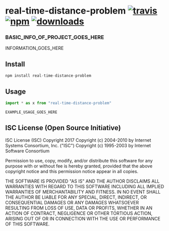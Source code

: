 # real-time-distance-problem [![travis][travis-image]][travis-url] [![npm][npm-image]][npm-url] [![downloads][downloads-image]][downloads-url]

[travis-image]: https://travis-ci.org/CraigglesO/real-time-distance-problem.svg?branch=master
[travis-url]: https://travis-ci.org/CraigglesO/real-time-distance-problem
[npm-image]: https://img.shields.io/npm/v/real-time-distance-problem.svg
[npm-url]: https://npmjs.org/package/real-time-distance-problem
[downloads-image]: https://img.shields.io/npm/dm/real-time-distance-problem.svg
[downloads-url]: https://npmjs.org/package/real-time-distance-problem

### BASIC_INFO_OF_PROJECT_GOES_HERE

INFORMATION_GOES_HERE

## Install

``` typescript
npm install real-time-distance-problem
```

## Usage
``` typescript
import * as x from "real-time-distance-problem"

EXAMPLE_USAGE_GOES_HERE

```

## ISC License (Open Source Initiative)

ISC License (ISC)
Copyright 2017 <CraigglesO>
Copyright (c) 2004-2010 by Internet Systems Consortium, Inc. ("ISC")
Copyright (c) 1995-2003 by Internet Software Consortium


Permission to use, copy, modify, and/or distribute this software for any purpose with or without fee is hereby granted, provided that the above copyright notice and this permission notice appear in all copies.

THE SOFTWARE IS PROVIDED "AS IS" AND THE AUTHOR DISCLAIMS ALL WARRANTIES WITH REGARD TO THIS SOFTWARE INCLUDING ALL IMPLIED WARRANTIES OF MERCHANTABILITY AND FITNESS. IN NO EVENT SHALL THE AUTHOR BE LIABLE FOR ANY SPECIAL, DIRECT, INDIRECT, OR CONSEQUENTIAL DAMAGES OR ANY DAMAGES WHATSOEVER RESULTING FROM LOSS OF USE, DATA OR PROFITS, WHETHER IN AN ACTION OF CONTRACT, NEGLIGENCE OR OTHER TORTIOUS ACTION, ARISING OUT OF OR IN CONNECTION WITH THE USE OR PERFORMANCE OF THIS SOFTWARE.
